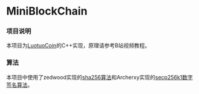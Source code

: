 # MiniBlockChain

### 项目说明

本项目为[LuotuoCoin](https://github.com/ycraaron/LuotuoCoin)的C++实现，原理请参考B站视频教程。

### 算法

本项目中使用了zedwood实现的[sha256算法](http://www.zedwood.com/article/cpp-sha256-function)和Archerxy实现的[secp256k1数字签名算法](https://github.com/Archerxy/ecdsa_cpp)。

